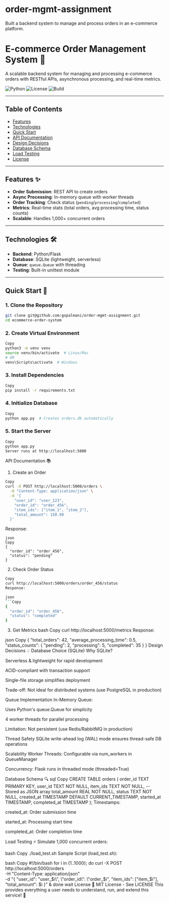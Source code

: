 # order-mgmt-assignment
Built a backend system to manage and process orders in an e-commerce platform. 

# E-commerce Order Management System 🛒

A scalable backend system for managing and processing e-commerce orders with RESTful APIs, asynchronous processing, and real-time metrics.

![Python](https://img.shields.io/badge/Python-3.9%2B-blue)
![License](https://img.shields.io/badge/License-MIT-green)
![Build](https://img.shields.io/badge/Build-Passing-success)

---

## Table of Contents
- [Features](#features-)
- [Technologies](#technologies-)
- [Quick Start](#quick-start-)
- [API Documentation](#api-documentation-)
- [Design Decisions](#design-decisions-)
- [Database Schema](#database-schema-)
- [Load Testing](#load-testing-)
- [License](#license-)

---

## Features ✨
- **Order Submission**: REST API to create orders
- **Async Processing**: In-memory queue with worker threads
- **Order Tracking**: Check status (`pending`/`processing`/`completed`)
- **Metrics**: Real-time stats (total orders, avg processing time, status counts)
- **Scalable**: Handles 1,000+ concurrent orders

---

## Technologies 🛠️
- **Backend**: Python/Flask
- **Database**: SQLite (lightweight, serverless)
- **Queue**: `queue.Queue` with threading
- **Testing**: Built-in unittest module

---

## Quick Start 🚀

### 1. Clone the Repository
```bash
git clone git@github.com:gopalmani/order-mgmt-assignment.git
cd ecommerce-order-system
```
### 2. Create Virtual Environment
```bash
Copy
python3 -m venv venv
source venv/bin/activate  # Linux/Mac
# OR
venv\Scripts\activate  # Windows
```
### 3. Install Dependencies
```bash
Copy
pip install -r requirements.txt
```
### 4. Initialize Database
```bash
Copy
python app.py  # Creates orders.db automatically
```
### 5. Start the Server
```bash
Copy
python app.py
Server runs at http://localhost:5000
```

API Documentation 📚
1. Create an Order
```bash
Copy
curl -X POST http://localhost:5000/orders \
  -H "Content-Type: application/json" \
  -d '{
    "user_id": "user_123",
    "order_id": "order_456",
    "item_ids": ["item_1", "item_2"],
    "total_amount": 150.99
  }'
```
Response:
```
json
Copy
{
  "order_id": "order_456",
  "status": "pending"
}
```
2. Check Order Status
```bash
Copy
curl http://localhost:5000/orders/order_456/status
Response:

json
```Copy
{
  "order_id": "order_456",
  "status": "completed"
}
```
3. Get Metrics
bash
Copy
curl http://localhost:5000/metrics
Response:

json
Copy
{
  "total_orders": 42,
  "average_processing_time": 0.5,
  "status_counts": {
    "pending": 2,
    "processing": 5,
    "completed": 35
  }
}
Design Decisions 💡
Database Choice (SQLite)
Why SQLite?

Serverless & lightweight for rapid development

ACID-compliant with transaction support

Single-file storage simplifies deployment

Trade-off: Not ideal for distributed systems (use PostgreSQL in production)

Queue Implementation
In-Memory Queue:

Uses Python's queue.Queue for simplicity

4 worker threads for parallel processing

Limitation: Not persistent (use Redis/RabbitMQ in production)

Thread Safety
SQLite write-ahead log (WAL) mode ensures thread-safe DB operations

Scalability
Worker Threads: Configurable via num_workers in QueueManager

Concurrency: Flask runs in threaded mode (threaded=True)

Database Schema 🔍
sql
Copy
CREATE TABLE orders (
  order_id TEXT PRIMARY KEY,
  user_id TEXT NOT NULL,
  item_ids TEXT NOT NULL,  -- Stored as JSON array
  total_amount REAL NOT NULL,
  status TEXT NOT NULL,
  created_at TIMESTAMP DEFAULT CURRENT_TIMESTAMP,
  started_at TIMESTAMP,
  completed_at TIMESTAMP
);
Timestamps:

created_at: Order submission time

started_at: Processing start time

completed_at: Order completion time

Load Testing ⚡
Simulate 1,000 concurrent orders:

bash
Copy
./load_test.sh
Sample Script (load_test.sh):

bash
Copy
#!/bin/bash
for i in {1..1000}; do
  curl -X POST http://localhost:5000/orders \
    -H "Content-Type: application/json" \
    -d "{
      \"user_id\": \"user_$i\",
      \"order_id\": \"order_$i\",
      \"item_ids\": [\"item_$i\"],
      \"total_amount\": $i
    }" &
done
wait
License 📄
MIT License - See LICENSE
This provides everything a user needs to understand, run, and extend this service! 🎉
